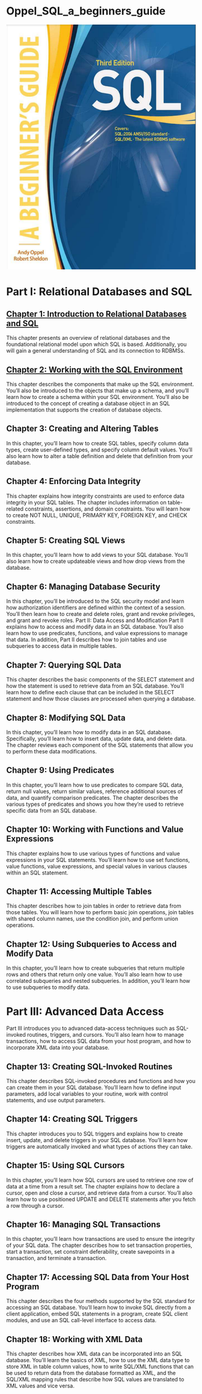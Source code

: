 # Oppel_SQL_a_beginners_guide

![title.png](assets/img/title.png?t=1680211184737)

# Part I: Relational Databases and SQL

## [Chapter 1: Introduction to Relational Databases and SQL](chapters/c1.md)

This chapter presents an overview of relational databases and the foundational relational model upon which SQL is based. Additionally, you will gain a general understanding of SQL and its connection to RDBMSs.

## [Chapter 2: Working with the SQL Environment](chapters/c2.md)

This chapter describes the components that make up the SQL environment. You’ll also be introduced to the objects that make up a schema, and you’ll learn how to create a schema within your SQL environment. You’ll also be introduced to the concept of creating a database object in an SQL implementation that supports the creation of database objects.

## Chapter 3: Creating and Altering Tables

In this chapter, you’ll learn how to create SQL tables, specify column data types, create user-defined types, and specify column default values. You’ll also learn how to alter a table definition and delete that definition from your database.

## Chapter 4: Enforcing Data Integrity

This chapter explains how integrity constraints are used to enforce data integrity in your SQL tables. The chapter includes information on table-related constraints, assertions, and domain constraints. You will learn how to create NOT NULL, UNIQUE, PRIMARY KEY, FOREIGN KEY, and CHECK constraints.

## Chapter 5: Creating SQL Views

In this chapter, you’ll learn how to add views to your SQL database. You’ll also learn how to create updateable views and how drop views from the database.

## Chapter 6: Managing Database Security

In this chapter, you’ll be introduced to the SQL security model and learn how authorization identifiers are defined within the context of a session. You’ll then learn how to create and delete roles, grant and revoke privileges, and grant and revoke roles. Part II: Data Access and Modification Part II explains how to access and modify data in an SQL database. You’ll also learn how to use predicates, functions, and value expressions to manage that data. In addition, Part II describes how to join tables and use subqueries to access data in multiple tables.

## Chapter 7: Querying SQL Data

This chapter describes the basic components of the SELECT statement and how the statement is used to retrieve data from an SQL database. You’ll learn how to define each clause that can be included in the SELECT statement and how those clauses are processed when querying a database.

## Chapter 8: Modifying SQL Data

In this chapter, you’ll learn how to modify data in an SQL database. Specifically, you’ll learn how to insert data, update data, and delete data. The chapter reviews each component of the SQL statements that allow you to perform these data modifications.

## Chapter 9: Using Predicates

In this chapter, you’ll learn how to use predicates to compare SQL data, return null values, return similar values, reference additional sources of data, and quantify comparison predicates. The chapter describes the various types of predicates and shows you how they’re used to retrieve specific data from an SQL database.

## Chapter 10: Working with Functions and Value Expressions

This chapter explains how to use various types of functions and value expressions in your SQL statements. You’ll learn how to use set functions, value functions, value expressions, and special values in various clauses within an SQL statement.

## Chapter 11: Accessing Multiple Tables

This chapter describes how to join tables in order to retrieve data from those tables. You will learn how to perform basic join operations, join tables with shared column names, use the condition join, and perform union operations.

## Chapter 12: Using Subqueries to Access and Modify Data

In this chapter, you’ll learn how to create subqueries that return multiple rows and others that return only one value. You’ll also learn how to use correlated subqueries and nested subqueries. In addition, you’ll learn how to use subqueries to modify data.

# Part III: Advanced Data Access

Part III introduces you to advanced data-access techniques such as SQL-invoked routines, triggers, and cursors. You’ll also learn how to manage transactions, how to access SQL data from your host program, and how to incorporate XML data into your database.

## Chapter 13: Creating SQL-Invoked Routines

This chapter describes SQL-invoked procedures and functions and how you can create them in your SQL database. You’ll learn how to define input parameters, add local variables to your routine, work with control statements, and use output parameters.

## Chapter 14: Creating SQL Triggers

This chapter introduces you to SQL triggers and explains how to create insert, update, and delete triggers in your SQL database. You’ll learn how triggers are automatically invoked and what types of actions they can take.

## Chapter 15: Using SQL Cursors

In this chapter, you’ll learn how SQL cursors are used to retrieve one row of data at a time from a result set. The chapter explains how to declare a cursor, open and close a cursor, and retrieve data from a cursor. You’ll also learn how to use positioned UPDATE and DELETE statements after you fetch a row through a cursor.

## Chapter 16: Managing SQL Transactions

In this chapter, you’ll learn how transactions are used to ensure the integrity of your SQL data. The chapter describes how to set transaction properties, start a transaction, set constraint deferability, create savepoints in a transaction, and terminate a transaction.

## Chapter 17: Accessing SQL Data from Your Host Program

This chapter describes the four methods supported by the SQL standard for accessing an SQL database. You’ll learn how to invoke SQL directly from a client application, embed SQL statements in a program, create SQL client modules, and use an SQL call-level interface to access data.

## Chapter 18: Working with XML Data

This chapter describes how XML data can be incorporated into an SQL database. You’ll learn the basics of XML, how to use the XML data type to store XML in table column values, how to write SQL/XML functions that can be used to return data from the database formatted as XML, and the SQL/XML mapping rules that describe how SQL values are translated to XML values and vice versa.
